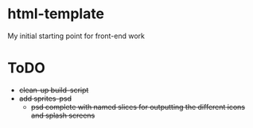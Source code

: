 html-template
=============

My initial starting point for front-end work

# ToDO

+ ~~clean-up build-script~~
+ ~~add sprites-psd~~
  + ~~psd complete with named slices for outputting the different icons and splash screens~~

